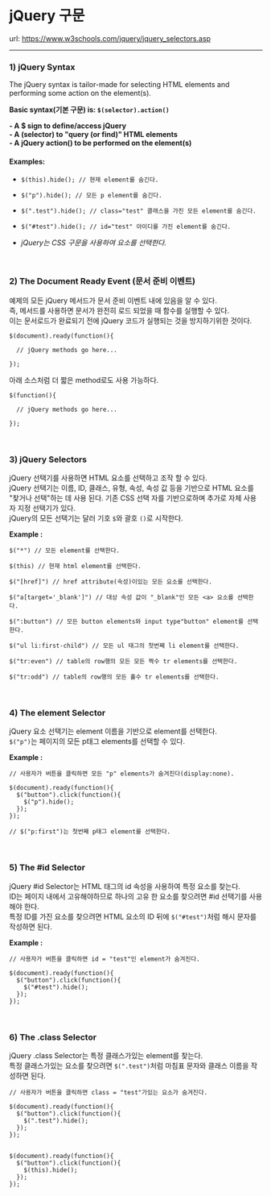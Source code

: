 # jQuery 구문

url: https://www.w3schools.com/jquery/jquery_selectors.asp

---

### 1) jQuery Syntax

The jQuery syntax is tailor-made for selecting HTML elements and performing some action on the element(s).

**Basic syntax(기본 구문) is: `$(selector).action()`**

**- A $ sign to define/access jQuery**  
**- A (selector) to "query (or find)" HTML elements**  
**- A jQuery action() to be performed on the element(s)**

#### Examples:

- `$(this).hide(); // 현재 element를 숨긴다.`

- `$("p").hide(); // 모든 p element를 숨긴다.`

- `$(".test").hide(); // class="test" 클래스을 가진 모든 element를 숨긴다.`

- `$("#test").hide(); // id="test" 아이디를 가진 element를 숨긴다.`

- _jQuery는 CSS 구문을 사용하여 요소를 선택한다._

<br>

### 2) The Document Ready Event (문서 준비 이벤트)

예제의 모든 jQuery 메서드가 문서 준비 이벤트 내에 있음을 알 수 있다.  
즉, 메서드를 사용하면 문서가 완전히 로드 되었을 때 함수를 실행할 수 있다.  
이는 문서로드가 완료되기 전에 jQuery 코드가 실행되는 것을 방지하기위한 것이다.

```
$(document).ready(function(){

  // jQuery methods go here...

});
```

아래 소스처럼 더 짧은 method로도 사용 가능하다.

```
$(function(){

  // jQuery methods go here...

});
```

<br>

### 3) jQuery Selectors

jQuery 선택기를 사용하면 HTML 요소를 선택하고 조작 할 수 있다.  
jQuery 선택기는 이름, ID, 클래스, 유형, 속성, 속성 값 등을 기반으로 HTML 요소를 "찾거나 선택"하는 데 사용 된다.
기존 CSS 선택 자를 기반으로하며 추가로 자체 사용자 지정 선택기가 있다.  
jQuery의 모든 선택기는 달러 기호 `$`와 괄호 `()`로 시작한다.

**Example :**

```
$("*") // 모든 element를 선택한다.

$(this) // 현재 html element를 선택한다.

$("[href]") // href attribute(속성)이있는 모든 요소를 선택한다.

$("a[target='_blank']") // 대상 속성 값이 "_blank"인 모든 <a> 요소를 선택한다.

$(":button") // 모든 button elements와 input type"button" element를 선택한다.

$("ul li:first-child") // 모든 ul 태그의 첫번째 li element를 선택한다.

$("tr:even") // table의 row행의 모든 모든 짝수 tr elements를 선택한다.

$("tr:odd") // table의 row행의 모든 홀수 tr elements를 선택한다.

```

<br>

### 4) The element Selector

jQuery 요소 선택기는 element 이름을 기반으로 element를 선택한다.  
`$("p")`는 페이지의 모든 p태그 elements를 선택할 수 있다.

**Example :**

```
// 사용자가 버튼을 클릭하면 모든 "p" elements가 숨겨진다(display:none).

$(document).ready(function(){
  $("button").click(function(){
    $("p").hide();
  });
});

// $("p:first")는 첫번째 p태그 element를 선택한다.
```

<br>

### 5) The #id Selector

jQuery #id Selector는 HTML 태그의 id 속성을 사용하여 특정 요소를 찾는다.  
ID는 페이지 내에서 고유해야하므로 하나의 고유 한 요소를 찾으려면 #id 선택기를 사용해야 한다.  
특정 ID를 가진 요소를 찾으려면 HTML 요소의 ID 뒤에 `$("#test")`처럼 해시 문자를 작성하면 된다.

**Example :**

```
// 사용자가 버튼을 클릭하면 id = "test"인 element가 숨겨진다.

$(document).ready(function(){
  $("button").click(function(){
    $("#test").hide();
  });
});
```

<br>

### 6) The .class Selector

jQuery .class Selector는 특정 클래스가있는 element를 찾는다.  
특정 클래스가있는 요소를 찾으려면 `$(".test")`처럼 마침표 문자와 클래스 이름을 작성하면 된다.

```
// 사용자가 버튼을 클릭하면 class = "test"가있는 요소가 숨겨진다.

$(document).ready(function(){
  $("button").click(function(){
    $(".test").hide();
  });
});


$(document).ready(function(){
  $("button").click(function(){
    $(this).hide();
  });
});
```
